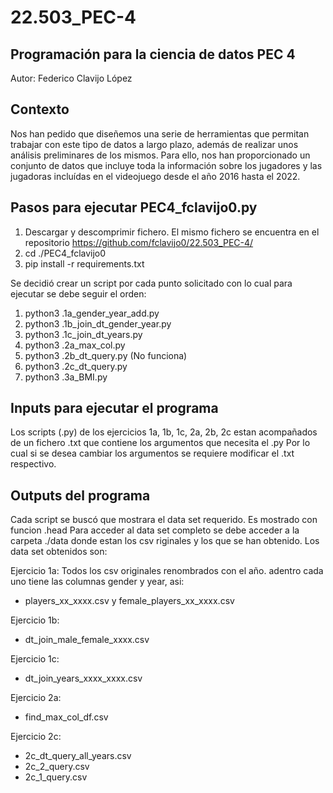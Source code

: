 # 22.503_PEC-4
## Programación para la ciencia de datos PEC 4
Autor: Federico Clavijo López

## Contexto
Nos han pedido que diseñemos una serie de herramientas que permitan trabajar con este tipo de datos a largo plazo, además de realizar unos análisis preliminares de los mismos. Para ello, nos han proporcionado un conjunto de datos que incluye toda la información sobre los jugadores y las jugadoras incluídas en el videojuego desde el año 2016 hasta el 2022.


## Pasos para ejecutar PEC4_fclavijo0.py
1. Descargar y descomprimir fichero. El mismo fichero se encuentra en el repositorio https://github.com/fclavijo0/22.503_PEC-4/
2. cd ./PEC4_fclavijo0
3. pip install -r requirements.txt

Se decidió crear un script por cada punto solicitado con lo cual para ejecutar se debe seguir el orden: 
1. python3 .1a_gender_year_add.py
2. python3 .1b_join_dt_gender_year.py
3. python3 .1c_join_dt_years.py
4. python3 .2a_max_col.py
5. python3 .2b_dt_query.py (No funciona)
6. python3 .2c_dt_query.py
7. python3 .3a_BMI.py

## Inputs para ejecutar el programa
Los scripts (.py) de los ejercicios 1a, 1b, 1c, 2a, 2b, 2c estan acompañados de un fichero .txt que contiene los argumentos que necesita el .py
Por lo cual si se desea cambiar los argumentos se requiere modificar el .txt respectivo.


## Outputs del programa
Cada script se buscó que mostrara el data set requerido. Es mostrado con funcion .head
Para acceder al data set completo se debe acceder a la carpeta ./data donde estan los csv riginales y los que se han obtenido. 
Los data set obtenidos son:

Ejercicio 1a:
Todos los csv originales renombrados con el año. adentro cada uno tiene las columnas gender y year, asi:
* players_xx_xxxx.csv y female_players_xx_xxxx.csv

Ejercicio 1b:
* dt_join_male_female_xxxx.csv

Ejercicio 1c:
* dt_join_years_xxxx_xxxx.csv

Ejercicio 2a:
* find_max_col_df.csv

Ejercicio 2c:
* 2c_dt_query_all_years.csv
* 2c_2_query.csv
* 2c_1_query.csv
